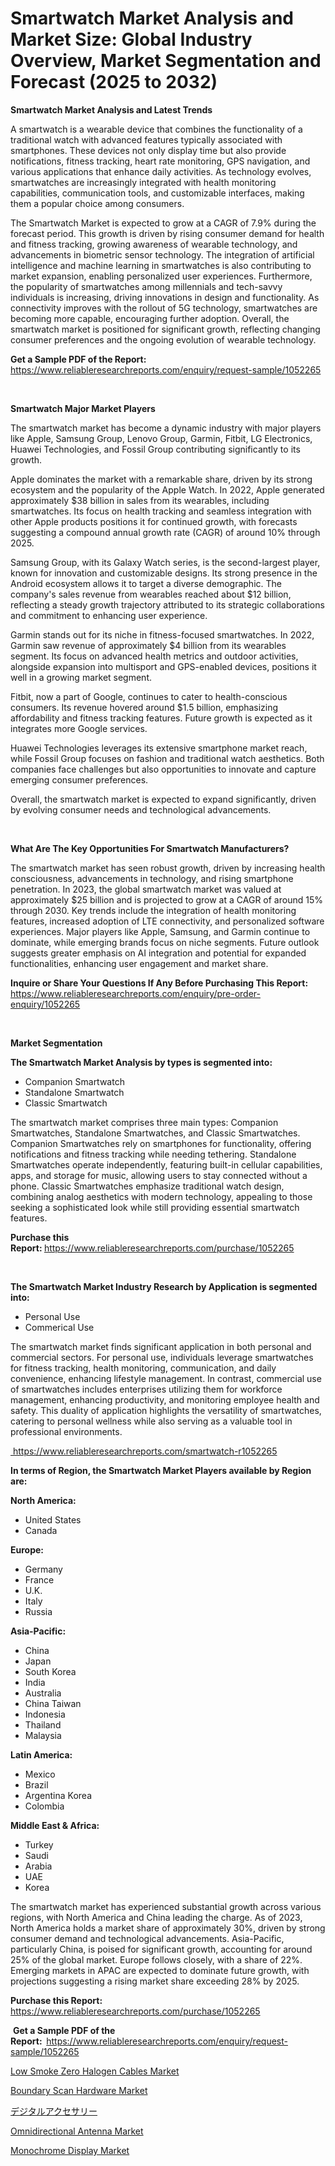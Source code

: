 <p><h1>Smartwatch Market Analysis and Market Size: Global Industry Overview, Market Segmentation and Forecast (2025 to 2032)</h1></p><p><strong>Smartwatch Market Analysis and Latest Trends</strong></p>
<p><p>A smartwatch is a wearable device that combines the functionality of a traditional watch with advanced features typically associated with smartphones. These devices not only display time but also provide notifications, fitness tracking, heart rate monitoring, GPS navigation, and various applications that enhance daily activities. As technology evolves, smartwatches are increasingly integrated with health monitoring capabilities, communication tools, and customizable interfaces, making them a popular choice among consumers.</p><p>The Smartwatch Market is expected to grow at a CAGR of 7.9% during the forecast period. This growth is driven by rising consumer demand for health and fitness tracking, growing awareness of wearable technology, and advancements in biometric sensor technology. The integration of artificial intelligence and machine learning in smartwatches is also contributing to market expansion, enabling personalized user experiences. Furthermore, the popularity of smartwatches among millennials and tech-savvy individuals is increasing, driving innovations in design and functionality. As connectivity improves with the rollout of 5G technology, smartwatches are becoming more capable, encouraging further adoption. Overall, the smartwatch market is positioned for significant growth, reflecting changing consumer preferences and the ongoing evolution of wearable technology.</p></p>
<p><strong>Get a Sample PDF of the Report:&nbsp;</strong> <a href="https://www.reliableresearchreports.com/enquiry/request-sample/1052265?utm_campaign=48&utm_medium=2&utm_source=Github&utm_content=ia&utm_term=06042025&utm_id=smartwatch">https://www.reliableresearchreports.com/enquiry/request-sample/1052265</a></p>
<p>&nbsp;</p>
<p><strong>Smartwatch Major Market Players</strong></p>
<p><p>The smartwatch market has become a dynamic industry with major players like Apple, Samsung Group, Lenovo Group, Garmin, Fitbit, LG Electronics, Huawei Technologies, and Fossil Group contributing significantly to its growth.</p><p>Apple dominates the market with a remarkable share, driven by its strong ecosystem and the popularity of the Apple Watch. In 2022, Apple generated approximately $38 billion in sales from its wearables, including smartwatches. Its focus on health tracking and seamless integration with other Apple products positions it for continued growth, with forecasts suggesting a compound annual growth rate (CAGR) of around 10% through 2025.</p><p>Samsung Group, with its Galaxy Watch series, is the second-largest player, known for innovation and customizable designs. Its strong presence in the Android ecosystem allows it to target a diverse demographic. The company's sales revenue from wearables reached about $12 billion, reflecting a steady growth trajectory attributed to its strategic collaborations and commitment to enhancing user experience.</p><p>Garmin stands out for its niche in fitness-focused smartwatches. In 2022, Garmin saw revenue of approximately $4 billion from its wearables segment. Its focus on advanced health metrics and outdoor activities, alongside expansion into multisport and GPS-enabled devices, positions it well in a growing market segment.</p><p>Fitbit, now a part of Google, continues to cater to health-conscious consumers. Its revenue hovered around $1.5 billion, emphasizing affordability and fitness tracking features. Future growth is expected as it integrates more Google services.</p><p>Huawei Technologies leverages its extensive smartphone market reach, while Fossil Group focuses on fashion and traditional watch aesthetics. Both companies face challenges but also opportunities to innovate and capture emerging consumer preferences.</p><p>Overall, the smartwatch market is expected to expand significantly, driven by evolving consumer needs and technological advancements.</p></p>
<p>&nbsp;</p>
<p><strong>What Are The Key Opportunities For Smartwatch Manufacturers?</strong></p>
<p><p>The smartwatch market has seen robust growth, driven by increasing health consciousness, advancements in technology, and rising smartphone penetration. In 2023, the global smartwatch market was valued at approximately $25 billion and is projected to grow at a CAGR of around 15% through 2030. Key trends include the integration of health monitoring features, increased adoption of LTE connectivity, and personalized software experiences. Major players like Apple, Samsung, and Garmin continue to dominate, while emerging brands focus on niche segments. Future outlook suggests greater emphasis on AI integration and potential for expanded functionalities, enhancing user engagement and market share.</p></p>
<p><strong>Inquire or Share Your Questions If Any Before Purchasing This Report:</strong> <a href="https://www.reliableresearchreports.com/enquiry/pre-order-enquiry/1052265?utm_campaign=48&utm_medium=2&utm_source=Github&utm_content=ia&utm_term=06042025&utm_id=smartwatch">https://www.reliableresearchreports.com/enquiry/pre-order-enquiry/1052265</a></p>
<p>&nbsp;</p>
<p><strong>Market Segmentation</strong></p>
<p><strong>The Smartwatch Market Analysis by types is segmented into:</strong></p>
<p><ul><li>Companion Smartwatch</li><li>Standalone Smartwatch</li><li>Classic Smartwatch</li></ul></p>
<p><p>The smartwatch market comprises three main types: Companion Smartwatches, Standalone Smartwatches, and Classic Smartwatches. Companion Smartwatches rely on smartphones for functionality, offering notifications and fitness tracking while needing tethering. Standalone Smartwatches operate independently, featuring built-in cellular capabilities, apps, and storage for music, allowing users to stay connected without a phone. Classic Smartwatches emphasize traditional watch design, combining analog aesthetics with modern technology, appealing to those seeking a sophisticated look while still providing essential smartwatch features.</p></p>
<p><strong>Purchase this Report:&nbsp;</strong><a href="https://www.reliableresearchreports.com/purchase/1052265?utm_campaign=48&utm_medium=2&utm_source=Github&utm_content=ia&utm_term=06042025&utm_id=smartwatch">https://www.reliableresearchreports.com/purchase/1052265</a></p>
<p>&nbsp;</p>
<p><strong>The Smartwatch Market Industry Research by Application is segmented into:</strong></p>
<p><ul><li>Personal Use</li><li>Commerical Use</li></ul></p>
<p><p>The smartwatch market finds significant application in both personal and commercial sectors. For personal use, individuals leverage smartwatches for fitness tracking, health monitoring, communication, and daily convenience, enhancing lifestyle management. In contrast, commercial use of smartwatches includes enterprises utilizing them for workforce management, enhancing productivity, and monitoring employee health and safety. This duality of application highlights the versatility of smartwatches, catering to personal wellness while also serving as a valuable tool in professional environments.</p></p>
<p><a href="https://www.reliableresearchreports.com/smartwatch-r1052265?utm_campaign=48&utm_medium=2&utm_source=Github&utm_content=ia&utm_term=06042025&utm_id=smartwatch">&nbsp;https://www.reliableresearchreports.com/smartwatch-r1052265</a></p>
<p><strong>In terms of Region, the Smartwatch Market Players available by Region are:</strong></p>
<p>
    <p> <strong> North America: </strong>
        <ul>
            <li>United States</li>
            <li>Canada</li>
        </ul>
        </p> 
    <p> <strong> Europe: </strong>
        <ul>
            <li>Germany</li>
            <li>France</li>
            <li>U.K.</li>
            <li>Italy</li>
            <li>Russia</li>
        </ul>
        </p> 
    <p> <strong> Asia-Pacific: </strong>
        <ul>
            <li>China</li>
            <li>Japan</li>
            <li>South Korea</li>
            <li>India</li>
            <li>Australia</li>
            <li>China Taiwan</li>
            <li>Indonesia</li>
            <li>Thailand</li>
            <li>Malaysia</li>
        </ul>
        </p> 
    <p> <strong> Latin America: </strong>
        <ul>
            <li>Mexico</li>
            <li>Brazil</li>
            <li>Argentina Korea</li>
            <li>Colombia</li>
        </ul>
        </p> 
    <p> <strong> Middle East & Africa: </strong>
        <ul>
            <li>Turkey</li>
            <li>Saudi</li>
            <li>Arabia</li>
            <li>UAE</li>
            <li>Korea</li>
        </ul>
    </p>
    </p>
<p><p>The smartwatch market has experienced substantial growth across various regions, with North America and China leading the charge. As of 2023, North America holds a market share of approximately 30%, driven by strong consumer demand and technological advancements. Asia-Pacific, particularly China, is poised for significant growth, accounting for around 25% of the global market. Europe follows closely, with a share of 22%. Emerging markets in APAC are expected to dominate future growth, with projections suggesting a rising market share exceeding 28% by 2025.</p></p>
<p><strong>Purchase this Report: </strong><a href="https://www.reliableresearchreports.com/purchase/1052265?utm_campaign=48&utm_medium=2&utm_source=Github&utm_content=ia&utm_term=06042025&utm_id=smartwatch">https://www.reliableresearchreports.com/purchase/1052265</a></p>
<p>&nbsp;<strong>Get a Sample PDF of the Report:&nbsp;&nbsp;</strong><a href="https://www.reliableresearchreports.com/enquiry/request-sample/1052265?utm_campaign=48&utm_medium=2&utm_source=Github&utm_content=ia&utm_term=06042025&utm_id=smartwatch">https://www.reliableresearchreports.com/enquiry/request-sample/1052265</a></p>
<p><strong></strong></p>
<p><p><a href="https://github.com/djihencygnel74/Market-Research-Report-List-1/blob/main/low-smoke-zero-halogen-cables-market.md?utm_campaign=48&utm_medium=2&utm_source=Github&utm_content=ia&utm_term=06042025&utm_id=smartwatch">Low Smoke Zero Halogen Cables Market</a></p><p><a href="https://github.com/kaforarvero/Market-Research-Report-List-1/blob/main/boundary-scan-hardware-market.md?utm_campaign=48&utm_medium=2&utm_source=Github&utm_content=ia&utm_term=06042025&utm_id=smartwatch">Boundary Scan Hardware Market</a></p><p><a href="https://github.com/lababdou/Market-Research-Report-List-7/blob/main/185456252160.md?utm_campaign=48&utm_medium=2&utm_source=Github&utm_content=ia&utm_term=06042025&utm_id=smartwatch">デジタルアクセサリー</a></p><p><a href="https://github.com/variothonia/Market-Research-Report-List-1/blob/main/omnidirectional-antenna-market.md?utm_campaign=48&utm_medium=2&utm_source=Github&utm_content=ia&utm_term=06042025&utm_id=smartwatch">Omnidirectional Antenna Market</a></p><p><a href="https://github.com/berkemiars2j/Market-Research-Report-List-1/blob/main/monochrome-display-market.md?utm_campaign=48&utm_medium=2&utm_source=Github&utm_content=ia&utm_term=06042025&utm_id=smartwatch">Monochrome Display Market</a></p></p>